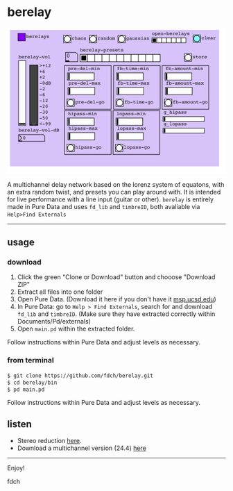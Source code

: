 # berelay

![berelay](https://raw.githubusercontent.com/fdch/berelay/master/berelay.jpg "berelay")

A multichannel delay network based on the lorenz system of equatons, with an extra random twist, and presets you can play around with. It is intended for live performance with a line input (guitar or other). `berelay` is entirely made in Pure Data and uses `fd_lib` and `timbreID`, both avaliable via `Help>Find Externals`

---

## usage

### download

1. Click the green "Clone or Download" button and chooose "Download ZIP"
2. Extract all files into one folder
3. Open Pure Data. (Download it here if you don't have it [msp.ucsd.edu](msp.ucsd.edu))
4. In Pure Data: go to `Help > Find Externals`, search for and download `fd_lib` and `timbreID`. (Make sure they have extracted correctly within Documents/Pd/externals)
5. Open `main.pd` within the extracted folder.

Follow instructions within Pure Data and adjust levels as necessary.

### from terminal

```
$ git clone https://github.com/fdch/berelay.git
$ cd berelay/bin
$ pd main.pd
```

Follow instructions within Pure Data and adjust levels as necessary.

## listen

- Stereo reduction [here](https://drive.google.com/file/d/15yYUjKUHFC_ux_8kwkNTxa5nmMhzHVnF/view?usp=sharing).
- Download a multichannel version (24.4) [here](https://drive.google.com/file/d/15yYUjKUHFC_ux_8kwkNTxa5nmMhzHVnF/view?usp=sharing)

---

Enjoy!

fdch
